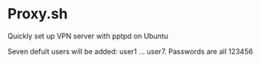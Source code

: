 # Proxy.sh
Quickly set up VPN server with pptpd on Ubuntu

Seven defult users will be added: user1 ... user7. Passwords are all 123456
